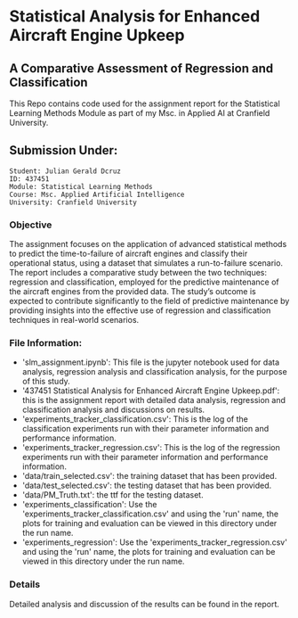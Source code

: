 # Statistical Analysis for Enhanced Aircraft Engine Upkeep

## A Comparative Assessment of Regression and Classification

This Repo contains code used for the assignment report for the Statistical Learning Methods Module as part of my Msc. in Applied AI at Cranfield University. 

## Submission Under:

    Student: Julian Gerald Dcruz 
    ID: 437451
    Module: Statistical Learning Methods
    Course: Msc. Applied Artificial Intelligence
    University: Cranfield University

### Objective

The assignment focuses on the application of advanced statistical methods to predict the time-to-failure of aircraft engines and classify their operational status, using a dataset that simulates a run-to-failure scenario. The report includes a comparative study between the two techniques: regression and classification, employed for the predictive maintenance of the aircraft engines from the provided data. The study’s outcome is expected to contribute significantly to the field of predictive maintenance by providing insights into the effective use of regression and classification techniques in real-world scenarios.


### File Information:

- 'slm_assignment.ipynb': This file is the jupyter notebook used for data analysis, regression analysis and classification analysis, for the purpose of this study. 
- '437451 Statistical Analysis for Enhanced Aircraft Engine Upkeep.pdf': this is the assignment report with detailed data analysis, regression and classification analysis and discussions on results.
- 'experiments_tracker_classification.csv': This is the log of the classification experiments run with their parameter information and performance information. 
- 'experiments_tracker_regression.csv': This is the log of the regression experiments run with their parameter information and performance information. 
- 'data/train_selected.csv': the training dataset that has been provided. 
- 'data/test_selected.csv': the testing dataset that has been provided. 
- 'data/PM_Truth.txt': the ttf for the testing dataset. 
- 'experiments_classification': Use the 'experiments_tracker_classification.csv' and using the 'run' name, the plots for training and evaluation can be viewed in this directory under the run name. 
- 'experiments_regression': Use the 'experiments_tracker_regression.csv' and using the 'run' name, the plots for training and evaluation can be viewed in this directory under the run name. 

### Details

Detailed analysis and discussion of the results can be found in the report.